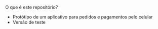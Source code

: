 O que é este repositório?

* Protótipo de um aplicativo para pedidos e pagamentos pelo celular
* Versão de teste

